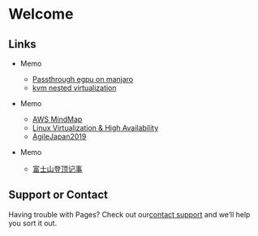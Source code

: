 # Welcome

## Links

- Memo
  - [Passthrough egpu on manjaro](https://xflduke.github.io/pages/passthroughPCI/passthroughEgpuOnManjaro)
  - [kvm nested virtualization](https://xflduke.github.io/pages/kvmNestVm/kvmNestVm)

- Memo
  - [AWS MindMap](https://github.com/xflduke/learning_mindmap/tree/master/AWS_Arch/AWS_MindMap.pdf)
  - [Linux Virtualization & High Availability](https://github.com/xflduke/learning_mindmap/tree/master/Linux%20Virtualization%20%26%20High%20Availability/Linux%20Virtualization%20%26%20High%20Availability.pdf)
  - [AgileJapan2019](https://xflduke.github.io/pages/agileJapan2019/メモ)

- Memo
  - [富士山登顶记事](https://xflduke.github.io/pages/yamareco/fujisan)

## Support or Contact

Having trouble with Pages? Check out our[contact support](https://github.com/xflduke/xflduke.github.io) and we’ll help you sort it out.
